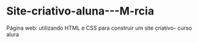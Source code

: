 # Site-criativo-aluna---M-rcia
Página web: utilizando HTML e CSS para construir um site criativo- curso alura
